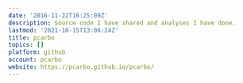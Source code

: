 ```yaml
---
date: '2016-11-22T16:25:09Z'
description: Source code I have shared and analyses I have done.
lastmod: '2021-10-15T13:06:24Z'
title: pcarbo
topics: []
platform: github
account: pcarbo
website: https://pcarbo.github.io/pcarbo/
---
```


